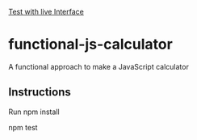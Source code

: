  [Test with live Interface](https://lmanzanero.github.io/functional-js-calculator/)

# functional-js-calculator
A functional approach to make a JavaScript calculator


Instructions
------

Run npm install

npm test
